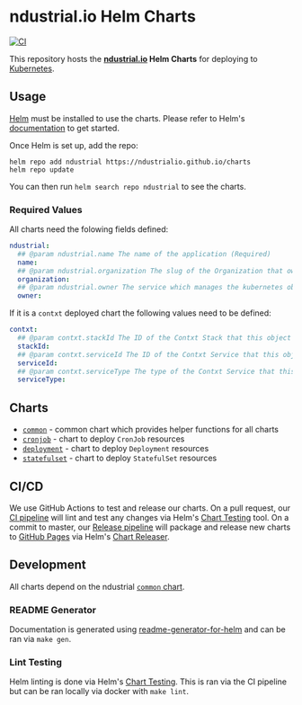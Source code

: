 # ndustrial.io Helm Charts

[![CI](https://github.com/ndustrialio/charts/workflows/CI/badge.svg)](https://github.com/ndustrialio/charts/actions?query=workflow%3ACI)

This repository hosts the **[ndustrial.io](https://ndustrial.io) Helm Charts** for deploying to [Kubernetes](https://kubernetes.io/).

## Usage

[Helm](https://helm.sh) must be installed to use the charts.
Please refer to Helm's [documentation](https://helm.sh/docs/) to get started.

Once Helm is set up, add the repo:

```console
helm repo add ndustrial https://ndustrialio.github.io/charts
helm repo update
```

You can then run `helm search repo ndustrial` to see the charts.

### Required Values

All charts need the folowing fields defined:

```yaml
ndustrial:
  ## @param ndustrial.name The name of the application (Required)
  name:
  ## @param ndustrial.organization The slug of the Organization that owns the application (Required)
  organization:
  ## @param ndustrial.owner The service which manages the kubernetes object Should most likely be one of: helm, contxt, fleet. (Required)
  owner:
```

If it is a `contxt` deployed chart the following values need to be defined:

```yaml
contxt:
  ## @param contxt.stackId The ID of the Contxt Stack that this object belongs to (if applicable)
  stackId:
  ## @param contxt.serviceId The ID of the Contxt Service that this object belongs to (if applicable)
  serviceId:
  ## @param contxt.serviceType The type of the Contxt Service that this object belongs to (if applicable)
  serviceType:
```

## Charts

- [`common`](ndustrial/common/README.md) - common chart which provides helper functions for all charts
- [`cronjob`](ndustrial/cronjob/README.md) - chart to deploy `CronJob` resources
- [`deployment`](ndustrial/deployment/README.md) - chart to deploy `Deployment` resources
- [`statefulset`](ndustrial/statefulset/README.md) - chart to deploy `StatefulSet` resources

## CI/CD

We use GitHub Actions to test and release our charts. On a pull request, our [CI pipeline](./.github/workflows/ci.yaml) will lint and test any changes via Helm's [Chart Testing](https://github.com/helm/chart-testing#readme) tool. On a commit to master, our [Release pipeline](./.github/workflows/release.yaml) will package and release new charts to [GitHub Pages](https://pages.github.com/) via Helm's [Chart Releaser](https://github.com/helm/chart-releaser#readme).

## Development

All charts depend on the ndustrial [`common` chart](ndustrial/common/README.md).

### README Generator

Documentation is generated using [readme-generator-for-helm](https://github.com/bitnami-labs/readme-generator-for-helm) and can be ran via `make gen`.

### Lint Testing

Helm linting is done via Helm's [Chart Testing](https://github.com/helm/chart-testing#readme). This is ran via the CI pipeline but can be ran locally via docker with `make lint`.
